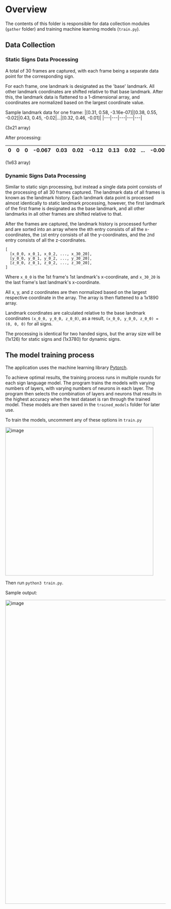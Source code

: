 # Overview

The contents of this folder is responsible for data collection modules (```gather``` folder) and training machine learning models (```train.py```).

## Data Collection

### Static Signs Data Processing

A total of 30 frames are captured, with each frame being a separate data point for the corresponding sign.

For each frame, one landmark is designated as the 'base' landmark. All other landmark coordinates are shifted relative to that base landmark. After this, the landmark data is flattened to a 1-dimensional array, and coordinates are normalized based on the largest coordinate value.

Sample landmark data for one frame:
|[0.31, 0.58, -3.16e-07]|[0.38, 0.55, -0.02]|0.43, 0.45, -0.02|...|[0.32, 0.46, -0.01]|
|---|---|---|---|---|

(3x21 array)

After processing:

|0|0|0|-0.067|0.03|0.02|-0.12|0.13|0.02|...|-0.00|0.12|0.01|
|---|---|---|---|---|---|---|---|---|---|---|---|---|

(1x63 array)

### Dynamic Signs Data Processing

Similar to static sign processing, but instead a single data point consists of the processing of all 30 frames captured. The landmark data of all frames is known as the landmark history. Each landmark data point is processed almost identically to static landmark processing, however, the first landmark of the first frame is designated as the base landmark, and all other landmarks in all other frames are shifted relative to that.

After the frames are captured, the landmark history is processed further and are sorted into an array where the ```0```th entry consists of all the x-coordinates, the ```1```st entry consists of all the y-coordinates, and the ```2```nd entry consists of all the z-coordinates.

```
[
  [x_0_0, x_0_1, x_0_2, ..., x_30_20],
  [y_0_0, y_0_1, y_0_2, ..., y_30_20],
  [z_0_0, z_0_1, z_0_2, ..., z_30_20],
]
```
Where ```x_0_0``` is the 1st frame's 1st landmark's x-coordinate, and ```x_30_20``` is the last frame's last landmark's x-coordinate.

All x, y, and z coordinates are then normalized based on the largest respective coordinate in the array. The array is then flattened to a 1x1890 array.

Landmark coordinates are calculated relative to the base landmark coordinates ```(x_0_0, y_0_0, z_0_0)```, as a result, ```(x_0_0, y_0_0, z_0_0) = (0, 0, 0)``` for all signs.

The processing is identical for two handed signs, but the array size will be (1x126) for static signs and (1x3780) for dynamic signs.

## The model training process
The application uses the machine learning library [Pytorch](https://pytorch.org/). 

To achieve optimal results, the training process runs in multiple rounds for each sign language model. The program trains the models with varying numbers of layers, with varying numbers of neurons in each layer. The program then selects the combination of layers and neurons that results in the highest accuracy when the test dataset is ran through the trained model. These models are then saved in the ```trained_models``` folder for later use.

To train the models, uncomment any of these options in ```train.py```

<img width="465" alt="image" src="https://github.com/stanreee/sign-language-learning/assets/77902731/47a2473d-ce50-42d9-9730-e4f01b2cf243">

Then run ```python3 train.py```. 

Sample output:

<img width="952" alt="image" src="https://github.com/stanreee/sign-language-learning/assets/77902731/187a9df9-da7e-4fdf-a132-3978bfffaba8">


